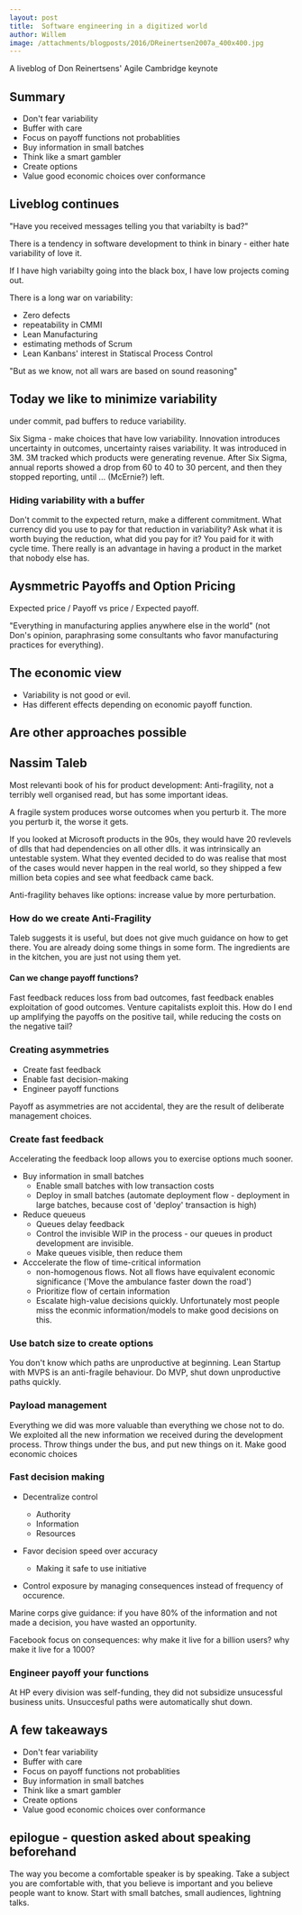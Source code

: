 ```yaml
---
layout: post
title:  Software engineering in a digitized world
author: Willem
image: /attachments/blogposts/2016/DReinertsen2007a_400x400.jpg
---
```


A liveblog of Don Reinertsens' Agile Cambridge keynote

## Summary

* Don't fear variability
* Buffer with care
* Focus on payoff functions not probablities
* Buy information in small batches
* Think like a smart gambler
* Create options
* Value good economic choices over conformance

## Liveblog continues

"Have you received messages telling you that variabilty is bad?"

There is a tendency in software development to think in binary - either hate variability of love it.

If I have high variabilty going into the black box, I have low projects coming out.

There is a long war on variability:

* Zero defects
* repeatability in CMMI
* Lean Manufacturing
* estimating methods of Scrum
* Lean Kanbans' interest in Statiscal Process Control

"But as we know, not all wars are based on sound reasoning"

## Today we like to minimize variability

under commit, pad buffers to reduce variability.

Six Sigma - make choices that have low variability. Innovation introduces uncertainty in outcomes, uncertainty raises variability. It was introduced in 3M. 3M tracked which products were generating revenue. After Six Sigma, annual reports showed a drop from 60 to 40 to 30 percent, and then they stopped reporting, until ... (McErnie?) left.

### Hiding variability with a buffer

Don't commit to the expected return, make a different commitment. What currency did you use to pay for that reduction in variability? Ask what it is worth buying the reduction, what did you pay for it? You paid for it with cycle time. There really is an advantage in having a product in the market that nobody else has.

## Aysmmetric Payoffs and Option Pricing

Expected price / Payoff vs price / Expected payoff.

"Everything in manufacturing applies anywhere else in the world" (not Don's opinion, paraphrasing some consultants who favor manufacturing practices for everything).

## The economic view

* Variability is not good or evil.
* Has different effects depending on economic payoff function.

## Are other approaches possible

## Nassim Taleb

Most relevanti book of his for product development: Anti-fragility, not a terribly well organised read, but has some important ideas.

A fragile system produces worse outcomes when you perturb it. The more you perturb it, the worse it gets.

If you looked at Microsoft products in the 90s, they would have 20 revlevels of dlls that had dependencies on all other dlls. it was intrinsically an untestable system. What they evented decided to do was realise that most of the cases would never happen in the real world, so they shipped a few million beta copies and see what feedback came back.

Anti-fragility behaves like options: increase value by more perturbation.

### How do we create Anti-Fragility

Taleb suggests it is useful, but does not give much guidance on how to get there. You are already doing some things in some form. The ingredients are in the kitchen, you are just not using them yet.

#### Can we change payoff functions?

Fast feedback reduces loss from bad outcomes, fast feedback enables exploitation of good outcomes. Venture capitalists exploit this. How do I end up amplifying the payoffs on the positive tail, while reducing the costs on the negative tail?

### Creating asymmetries

* Create fast feedback
* Enable fast decision-making
* Engineer payoff functions

Payoff as asymmetries are not accidental, they are the result of deliberate management choices.

### Create fast feedback

Accelerating the feedback loop allows you to exercise options much sooner.

* Buy information in small batches
  * Enable small batches with low transaction costs
  * Deploy in small batches (automate deployment flow - deployment in large batches, because cost of 'deploy' transaction is high)
* Reduce queueus
  * Queues delay feedback
  * Control the invisible WIP in the process - our queues in product development are invisible.
  * Make queues visible, then reduce them
* Acccelerate the flow of time-critical information
  * non-homogenous flows. Not all flows have equivalent economic significance ('Move the ambulance faster down the road')
  * Prioritize flow of certain information
  * Escalate high-value decisions quickly. Unfortunately most people miss the econmic information/models to make good decisions on this.

### Use batch size to create options

You don't know which paths are unproductive at beginning. Lean Startup with MVPS is an anti-fragile behaviour. Do MVP, shut down unproductive paths quickly.

### Payload management

Everything we did was more valuable than everything we chose not to do. We exploited all the new information we received during the development process. Throw things under the bus, and put new things on it. Make good economic choices

### Fast decision making

* Decentralize control
  * Authority
  * Information
  * Resources

* Favor decision speed over accuracy
  * Making it safe to use initiative

* Control exposure by managing consequences instead of frequency of occurence.

Marine corps give guidance: if you have 80% of the information and not made a decision, you have wasted an opportunity.

Facebook focus on consequences: why make it live for a billion users? why make it live for a 1000?

### Engineer payoff your functions

At HP every division was self-funding, they did not subsidize unsucessful business units. Unsuccesful paths were automatically shut down.

## A few takeaways

* Don't fear variability
* Buffer with care
* Focus on payoff functions not probablities
* Buy information in small batches
* Think like a smart gambler
* Create options
* Value good economic choices over conformance

## epilogue - question asked about speaking beforehand

The way you become a comfortable speaker is by speaking. Take a subject you are comfortable with, that you believe is important and you believe people want to know. Start with small batches, small audiences, lightning talks.
